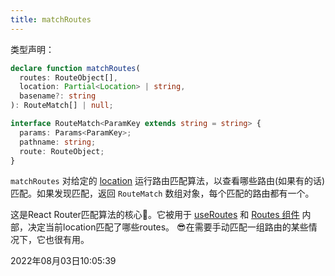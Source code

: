```yaml
---
title: matchRoutes
---
```


类型声明：
```typescript
declare function matchRoutes(
  routes: RouteObject[],
  location: Partial<Location> | string,
  basename?: string
): RouteMatch[] | null;

interface RouteMatch<ParamKey extends string = string> {
  params: Params<ParamKey>;
  pathname: string;
  route: RouteObject;
}
```

`matchRoutes` 对给定的 [location](./Location) 运行路由匹配算法，以查看哪些路由(如果有的话)匹配。如果发现匹配，返回 `RouteMatch` 数组对象，每个匹配的路由都有一个。

这是React Router匹配算法的核心🤩。它被用于 [useRoutes](../hooks/useRoutes) 和 [Routes 组件](../components/Route-and-Routes) 内部，决定当前location匹配了哪些routes。
😎在需要手动匹配一组路由的某些情况下，它也很有用。

2022年08月03日10:05:39
